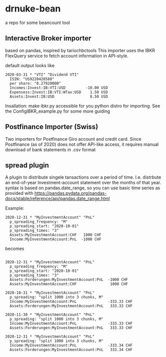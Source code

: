 # drnuke-bean
a repo for some beancount tool 

## Interactive Broker importer 
based on pandas, inspired by tariochbctools
This importer uses the IBKR FlexQuery service to fetch account information in API-style.

default output looks like
```
2020-03-31 * "VTI" "Dividend VTI"  
  ISIN: "US9220428588"  
  per share: "0.27920000"  
  Incomes:Invest:IB:VTI:USD         -10.00 USD  
  Expensess:Invest:IB:VTI:WTax:USD    1.50 USD  
  Assets:Invest:IB:USD                8.50 USD  
```
Insallation: make ibkr.py accessible for you python distro for importing. See the ConfigIBKR_example.py for some more guiding

## Postfinance Importer (Swiss)
Two importers for Postfinance Giro account and credit card. Since Postfinance (as of 2020) does not offer API-like access, it requires manual download of bank statements in .csv format


## spread plugin
A plugin to distribute singele tansactions over a period of time.
I.e. distrbute an end-of-year Investment-account statement over the months of that year.
syntax is based on pandas.date_range, so you can use basic time series as provided with https://pandas.pydata.org/pandas-docs/stable/reference/api/pandas.date_range.html

Example: 
```
2020-12-31 * "MyInvestmentAccount" "PnL"
  p_spreading_frequency: "M"
  p_spreading_start: "2020-10-01"
  p_spreading_times: "3"
  Assets:MyInvestmentAccount:CHF   1000 CHF
  Income:MyInvestmentAccount:PnL  -1000 CHF
```
becomes 
```

2020-12-31 * "MyInvestmentAccount" "PnL"
  p_spreading_frequency: "M"
  p_spreading_start: "2020-10-01"
  p_spreading_times: "3"
  Assets:Forderungen:MyInvestmentAccount:PnL  -1000 CHF
  Assets:MyInvestmentAccount:CHF               1000 CHF

2020-10-31 * "MyInvestmentAccount" "PnL"
  p_spreading: "split 1000 into 3 chunks, M"
  Income:MyInvestmentAccount:PnL              -333.33 CHF
  Assets:Forderungen:MyInvestmentAccount:PnL   333.33 CHF

2020-11-30 * "MyInvestmentAccount" "PnL"
  p_spreading: "split 1000 into 3 chunks, M"
  Income:MyInvestmentAccount:PnL              -333.33 CHF
  Assets:Forderungen:MyInvestmentAccount:PnL   333.33 CHF

2020-12-31 * "MyInvestmentAccount" "PnL"
  p_spreading: "split 1000 into 3 chunks, M"
  Income:MyInvestmentAccount:PnL              -333.34 CHF
  Assets:Forderungen:MyInvestmentAccount:PnL   333.34 CHF
```